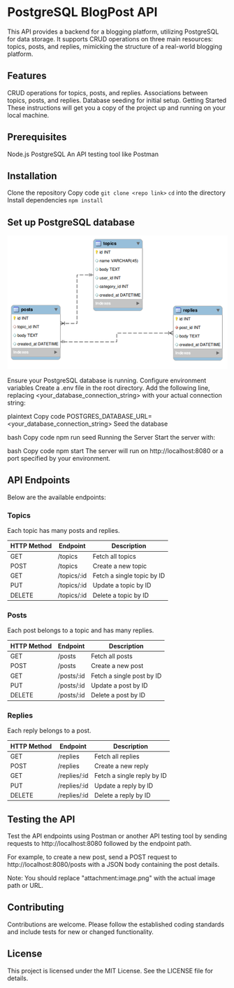 # PostgreSQL BlogPost API

This API provides a backend for a blogging platform, utilizing PostgreSQL for data storage. It supports CRUD operations on three main resources: topics, posts, and replies, mimicking the structure of a real-world blogging platform.

## Features

CRUD operations for topics, posts, and replies.
Associations between topics, posts, and replies.
Database seeding for initial setup.
Getting Started
These instructions will get you a copy of the project up and running on your local machine.

## Prerequisites

Node.js
PostgreSQL
An API testing tool like Postman

## Installation

Clone the repository
Copy code `git clone <repo link>`
`cd` into the directory
Install dependencies `npm install`

## Set up PostgreSQL database

![image](./psql-schema.png)

Ensure your PostgreSQL database is running.
Configure environment variables
Create a .env file in the root directory. Add the following line, replacing <your_database_connection_string> with your actual connection string:

plaintext
Copy code
POSTGRES_DATABASE_URL=<your_database_connection_string>
Seed the database

bash
Copy code
npm run seed
Running the Server
Start the server with:

bash
Copy code
npm start
The server will run on http://localhost:8080 or a port specified by your environment.

## API Endpoints

Below are the available endpoints:

### Topics

Each topic has many posts and replies.

| HTTP Method | Endpoint    | Description                |
| ----------- | ----------- | -------------------------- |
| GET         | /topics     | Fetch all topics           |
| POST        | /topics     | Create a new topic         |
| GET         | /topics/:id | Fetch a single topic by ID |
| PUT         | /topics/:id | Update a topic by ID       |
| DELETE      | /topics/:id | Delete a topic by ID       |

### Posts

Each post belongs to a topic and has many replies.

| HTTP Method | Endpoint   | Description               |
| ----------- | ---------- | ------------------------- |
| GET         | /posts     | Fetch all posts           |
| POST        | /posts     | Create a new post         |
| GET         | /posts/:id | Fetch a single post by ID |
| PUT         | /posts/:id | Update a post by ID       |
| DELETE      | /posts/:id | Delete a post by ID       |

### Replies

Each reply belongs to a post.

| HTTP Method | Endpoint     | Description                |
| ----------- | ------------ | -------------------------- |
| GET         | /replies     | Fetch all replies          |
| POST        | /replies     | Create a new reply         |
| GET         | /replies/:id | Fetch a single reply by ID |
| PUT         | /replies/:id | Update a reply by ID       |
| DELETE      | /replies/:id | Delete a reply by ID       |

## Testing the API

Test the API endpoints using Postman or another API testing tool by sending requests to http://localhost:8080 followed by the endpoint path.

For example, to create a new post, send a POST request to http://localhost:8080/posts with a JSON body containing the post details.

Note: You should replace "attachment:image.png" with the actual image path or URL.

## Contributing

Contributions are welcome. Please follow the established coding standards and include tests for new or changed functionality.

## License

This project is licensed under the MIT License. See the LICENSE file for details.
